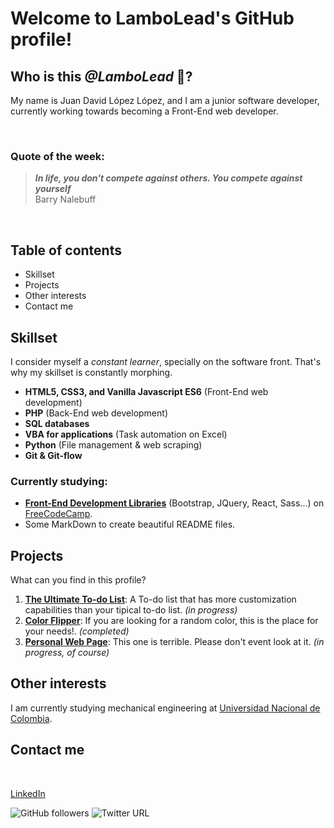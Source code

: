 # Welcome to LamboLead's GitHub profile!

## Who is this *@LamboLead* :car:?

My name is Juan David López López, and I am a junior software developer, currently working towards becoming a Front-End web developer.

<br>

### Quote of the week:

> ***In life, you don't compete against others. You compete against yourself*** <br> Barry Nalebuff

<br>

## Table of contents

* Skillset
* Projects
* Other interests
* Contact me

## Skillset

I consider myself a *constant learner*, specially on the software front. That's why my skillset is constantly morphing.

* **HTML5, CSS3, and Vanilla Javascript ES6** (Front-End web development)
* **PHP** (Back-End web development)
* **SQL databases**
* **VBA for applications** (Task automation on Excel)
* **Python** (File management & web scraping)
* **Git & Git-flow**


### Currently studying:

* [**Front-End Development Libraries**](https://www.freecodecamp.org/learn/front-end-libraries/#react) (Bootstrap, JQuery, React, Sass...) on [FreeCodeCamp](https://www.freecodecamp.org/learn).
* Some MarkDown to create beautiful README files.

## Projects 

What can you find in this profile?

1. [**The Ultimate To-do List**](https://github.com/LamboLead/The-ultimate-To-Do-List): A To-do list that has more customization capabilities than your tipical to-do list. *(in progress)*
2. [**Color Flipper**](https://github.com/LamboLead/Color-flipper): If you are looking for a random color, this is the place for your needs!. *(completed)*
3. [**Personal Web Page**](https://github.com/LamboLead/Personal-web-page): This one is terrible. Please don't event look at it. *(in progress, of course)*

## Other interests

I am currently studying mechanical engineering at [Universidad Nacional de Colombia](https://medellin.unal.edu.co/).

## Contact me
<br>

[LinkedIn](https://www.linkedin.com/in/lambolead?lipi=urn%3Ali%3Apage%3Ad_flagship3_profile_view_base_contact_details%3BDsImCwhnSYenV2HJUtmrXg%3D%3D)

![GitHub followers](https://img.shields.io/github/followers/LamboLead?logo=Github&style=for-the-badge)
![Twitter URL](https://img.shields.io/twitter/url?color=66b3ff&label=%40LamboLead&logo=Twitter&logoColor=66b3ff&style=for-the-badge&url=https%3A%2F%2Fmobile.twitter.com%2FLamboLead)

